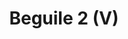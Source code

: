---
title: "Beguile 2 (V)"
canonical: "skill/beguile-x"
lists:
    - vampire-loresheet
tier: 2
ladder: "beguile"
prerequisites: ["vampire-loresheet/beguile-1-v"]
---